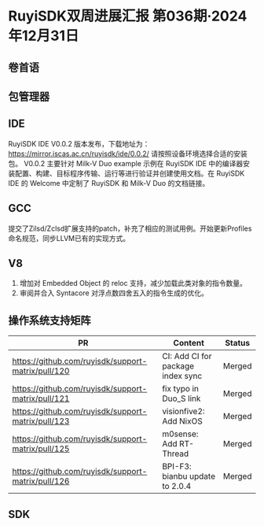 # RuyiSDK双周进展汇报  第036期·2024年12月31日

## 卷首语

## 包管理器

## IDE
RuyiSDK IDE V0.0.2 版本发布，下载地址为：https://mirror.iscas.ac.cn/ruyisdk/ide/0.0.2/ 请按照设备环境选择合适的安装包。
V0.0.2 主要针对 Milk-V Duo example 示例在 RuyiSDK IDE 中的编译器安装配置、构建、目标程序传输、运行等进行验证并创建使用文档。在 RuyiSDK IDE 的 Welcome 中定制了 RuyiSDK 和 Milk-V Duo 的文档链接。


## GCC
提交了Zilsd/Zclsd扩展支持的patch，补充了相应的测试用例。开始更新Profiles命名规范，同步LLVM已有的实现方式。

## V8
1. 增加对 Embedded Object 的 reloc 支持，减少加载此类对象的指令数量。
2. 审阅并合入 Syntacore 对浮点数四舍五入的指令生成的优化。

## 操作系统支持矩阵

| PR                                                 | Content                                          | Status |
| -------------------------------------------------- | ------------------------------------------------ | ------ |
| https://github.com/ruyisdk/support-matrix/pull/120 | CI: Add CI for package index sync                | Merged |
| https://github.com/ruyisdk/support-matrix/pull/121 | fix typo in Duo_S link                           | Merged |
| https://github.com/ruyisdk/support-matrix/pull/123 | visionfive2: Add NixOS                           | Merged |
| https://github.com/ruyisdk/support-matrix/pull/125 | m0sense: Add RT-Thread                           | Merged |
| https://github.com/ruyisdk/support-matrix/pull/126 | BPI-F3: bianbu update to 2.0.4                   | Merged |

## SDK
